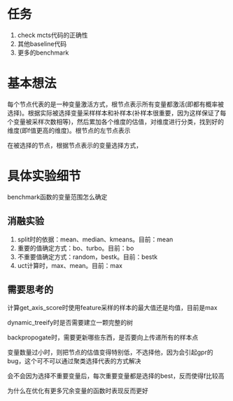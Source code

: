 # 任务

1. check mcts代码的正确性
2. 其他baseline代码
3. 更多的benchmark

# 基本想法

每个节点代表的是一种变量激活方式，根节点表示所有变量都激活(即都有概率被选择)。根据实际被选择变量采样样本和补样本(补样本很重要，因为这样保证了每个变量被采样次数相等)，然后累加各个维度的估值，对维度进行分类，找到好的维度(即f值更高的维度)。根节点的左节点表示

在被选择的节点，根据节点表示的变量选择方式，

# 具体实验细节

benchmark函数的变量范围怎么确定

## 消融实验

1. split时的依据：mean、median、kmeans。目前：mean
2. 重要的值确定方式：bo、turbo。目前：bo
3. 不重要值确定方式：random，bestk。目前：bestk
4. uct计算时，max、mean。目前：max

## 需要思考的

计算get_axis_score时使用feature采样的样本的最大值还是均值，目前是max

dynamic_treeify时是否需要建立一颗完整的树

backpropogate时，需要更新哪些东西，是否要向上传递所有的样本点

变量数量过小时，则把节点的估值变得特别低，不选择他，因为会引起gpr的bug，这个可不可以通过聚类选择代表的方式解决

会不会因为选择不重要变量后，每次重要变量都是选择的best，反而使得f比较高

为什么在优化有更多冗余变量的函数时表现反而更好
